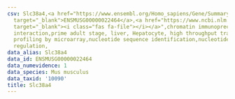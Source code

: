 ```yaml
---
csv: Slc38a4,<a href="https://www.ensembl.org/Homo_sapiens/Gene/Summary?db=core;g=ENSMUSG00000022464"
  target="_blank">ENSMUSG00000022464</a>,<a href="https://www.ncbi.nlm.nih.gov/pubmed/23834426"
  target="_blank"><i class="fas fa-file"></i></a>",chromatin immunoprecipitation assay,direct
  interaction,prime adult stage, liver, Hepatocyte, high throughput transcription
  profiling by microarray,nucleotide sequence identification,nucleotide sequence identification,transcriptional
  regulation,
data_alias: Slc38a4
data_id: ENSMUSG00000022464
data_numevidence: 1
data_species: Mus musculus
data_taxid: '10090'
title: Slc38a4
---
```

